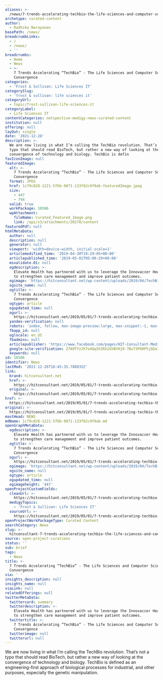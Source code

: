 ```yaml
---
aliases: >-
  /news/7-trends-accelerating-techbio-the-life-sciences-and-computer-sciences-convergence
archetype: curated-content
author:
  - Radhika Narayanan
basePath: /news/
breadcrumbLinks:
  - /
  - /news/
  - ''
breadcrumbs:
  - Home
  - News
  - >-
    7 Trends Accelerating “TechBio” - The Life Sciences and Computer Sciences
    Convergence
categories:
  - 'Frost & Sullivan: Life Sciences IT'
categorySlug:
  - 'frost & sullivan: life sciences it'
categoryUrl:
  - topic/frost-sullivan-life-sciences-it
categoryLabel:
  - Life Sciences IT
contentCategories: netspective-medigy-news-curated-content
institution: null
offering: null
layOut: single
date: '2021-12-28'
description: >-
  We are now living in what I’m calling the TechBio revolution. That’s not a
  typo that should read BioTech, but rather a new way of looking at the
  convergence of technology and biology. TechBio is defin
favIconImage: null
featuredImage:
  alt: >-
    7 Trends Accelerating “TechBio” - The Life Sciences and Computer Sciences
    Convergence
  format: JPEG
  href: 1c79c828-1221-5f6b-9071-133f82c9f0ab-featuredImage.jpeg
  size:
    - 447
    - 794
  valid: true
  workPackage: 10506
  wpAttachment:
    fileName: Curated_Featured_Image.png
    link: /api/v3/attachments/20170/content
featuredPdf: null
htmlMetaData:
  author: null
  description: null
  generator: null
  viewport: 'width=device-width, initial-scale=1'
  articlemodified_time: '2019-04-30T19:29:05+00:00'
  articlepublished_time: '2019-05-01T05:00:29+00:00'
  msvalidate.01: null
  ogdescription: >-
    Elevate Health has partnered with us to leverage the Innovaccer Health Cloud
    to strengthen care management and improve patient outcomes.
  ogimage: 'https://hitconsultant.net/wp-content/uploads/2019/04/TechBio.png'
  ogsite_name: null
  ogtitle: >-
    7 Trends Accelerating “TechBio” - The Life Sciences and Computer Sciences
    Convergence
  ogtype: article
  ogupdated_time: null
  ogurl: >-
    https://hitconsultant.net/2019/05/01/7-trends-accelerating-techbio-the-life-sciences-and-computer-sciences-convergence/
  yandex-verification: null
  robots: 'index, follow, max-image-preview:large, max-snippet:-1, max-video-preview:-1'
  fbapp_id: null
  oglocale: en_US
  fbadmins: null
  articlepublisher: 'https://www.facebook.com/pages/HIT-Consultant-Media/302199219847409'
  google-site-verification: ZfA9TYzJhTo4Qq5hZKk2GVBYHj0-7Bu73PO0P5jbDaI
  keywords: null
id: 10506
identifier: News
lastMod: '2021-12-26T18:45:35.788835Z'
link:
  brand: hitconsultant.net
  href: >-
    https://hitconsultant.net/2019/05/01/7-trends-accelerating-techbio-the-life-sciences-and-computer-sciences-convergence/#.Yci3NGjP1PY
  original: >-
    https://hitconsultant.net/2019/05/01/7-trends-accelerating-techbio-the-life-sciences-and-computer-sciences-convergence/#.Yci3NGjP1PY
href: >-
  https://hitconsultant.net/2019/05/01/7-trends-accelerating-techbio-the-life-sciences-and-computer-sciences-convergence/#.Yci3NGjP1PY
original: >-
  https://hitconsultant.net/2019/05/01/7-trends-accelerating-techbio-the-life-sciences-and-computer-sciences-convergence/#.Yci3NGjP1PY
mastHead: NEWS
mdName: 1c79c828-1221-5f6b-9071-133f82c9f0ab.md
openGraphMetaData:
  ogdescription: >-
    Elevate Health has partnered with us to leverage the Innovaccer Health Cloud
    to strengthen care management and improve patient outcomes.
  ogtitle: >-
    7 Trends Accelerating “TechBio” - The Life Sciences and Computer Sciences
    Convergence
  ogurl: >-
    https://hitconsultant.net/2019/05/01/7-trends-accelerating-techbio-the-life-sciences-and-computer-sciences-convergence/
  ogimage: 'https://hitconsultant.net/wp-content/uploads/2019/04/TechBio.png'
  ogsite_name: null
  ogtype: article
  ogupdated_time: null
  ogimageheight: '447'
openProjectCustomFields:
  cleanUrl: >-
    https://hitconsultant.net/2019/05/01/7-trends-accelerating-techbio-the-life-sciences-and-computer-sciences-convergence/#.Yci3NGjP1PY
  medigyTopics:
    - 'Frost & Sullivan: Life Sciences IT'
  sourceUrl: >-
    https://hitconsultant.net/2019/05/01/7-trends-accelerating-techbio-the-life-sciences-and-computer-sciences-convergence/#.Yci3NGjP1PY
openProjectWorkPackageType: Curated Content
searchCategory: News
slug: >-
  hitconsultant-7-trends-accelerating-techbio-the-life-sciences-and-computer-sciences-convergence
source: open-project-curations
status: ''
sub: brief
tags:
  - News
title: >-
  7 Trends Accelerating “TechBio” - The Life Sciences and Computer Sciences
  Convergence
via: ' '
insights_description: null
insights_name: null
viaLink: null
relatedOfferings: null
twitterMetaData:
  twittercard: summary
  twitterdescription: >-
    Elevate Health has partnered with us to leverage the Innovaccer Health Cloud
    to strengthen care management and improve patient outcomes.
  twittertitle: >-
    7 Trends Accelerating “TechBio” - The Life Sciences and Computer Sciences
    Convergence
  twitterimage: null
  twitterurl: null
---
```

<p>We are now living in what I’m calling the TechBio revolution. That’s not a typo that should read BioTech, but rather a new way of looking at the convergence of technology and biology. TechBio is defined as an engineering-first approach of biological processes for industrial, and other purposes, especially the genetic manipulation.</p>